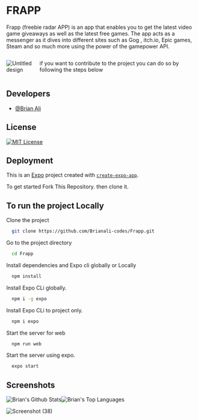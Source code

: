
# FRAPP 
Frapp (freebie radar APP) is an app that enables you to get the latest video game giveaways as well as the latest free games. The app acts as a messenger as it dives into different sites such as Gog , itch.io, Epic games, Steam and so much more using the power of the gamepower API.

<div style="display: flex;"; align="start">
  
  ![Untitled design](https://github.com/user-attachments/assets/7f2a2f71-a1cf-4e3d-bcbd-37beab10c3ed)


  if you want to contribute to the project you can do so by following the steps below

</div>

## Developers


- [@Brian Ali](https://www.github.com/brianali-codes)



## License



[![MIT License](https://img.shields.io/badge/License-MIT-green.svg)](https://choosealicense.com/licenses/mit/)



## Deployment

This is an [Expo](https://expo.dev) project created with [`create-expo-app`](https://www.npmjs.com/package/create-expo-app).

To get started Fork This Repository. then clone it.





## To run the project Locally

Clone the project

```bash
  git clone https://github.com/Brianali-codes/Frapp.git
```

Go to the project directory

```bash
  cd Frapp
```

Install dependencies and Expo cli globally or Locally

```bash
  npm install
```
Install Expo CLi globally.
```bash
  npm i -g expo
```
Install Expo CLi to project only.
```bash
  npm i expo
```
Start the server for web
```bash
  npm run web
```
Start the server using expo.
```bash
  expo start
```

## Screenshots
<div style="display: flex;"; align="center">
  <img alt="Brian's Github Stats" src="https://github.com/user-attachments/assets/f3ad257d-5f03-401c-a045-809a9ba7ace8">
  <img alt="Brian's Top Languages" src="https://github.com/user-attachments/assets/f3ad257d-5f03-401c-a045-809a9ba7ace8">
</div>




![Screenshot (38)]()













